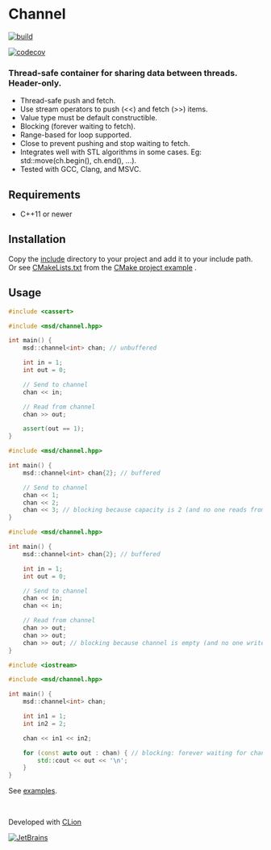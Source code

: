 # Channel

[![build](https://github.com/andreiavrammsd/cpp-channel/workflows/build/badge.svg)](https://github.com/andreiavrammsd/cpp-channel/actions)

[![codecov](https://codecov.io/github/andreiavrammsd/cpp-channel/graph/badge.svg?token=CKQ0TVW62Z)](https://codecov.io/github/andreiavrammsd/cpp-channel)

### Thread-safe container for sharing data between threads. Header-only.

* Thread-safe push and fetch.
* Use stream operators to push (<<) and fetch (>>) items.
* Value type must be default constructible.
* Blocking (forever waiting to fetch).
* Range-based for loop supported.
* Close to prevent pushing and stop waiting to fetch.
* Integrates well with STL algorithms in some cases. Eg: std::move(ch.begin(), ch.end(), ...).
* Tested with GCC, Clang, and MSVC.

## Requirements

* C++11 or newer

## Installation

Copy the [include](./include) directory to your project and add it to your include path. Or
see [CMakeLists.txt](./examples/cmake-project/CMakeLists.txt) from the [CMake project example](./examples/cmake-project)
.

## Usage

```c++
#include <cassert>

#include <msd/channel.hpp>

int main() {
    msd::channel<int> chan; // unbuffered

    int in = 1;
    int out = 0;

    // Send to channel
    chan << in;

    // Read from channel
    chan >> out;

    assert(out == 1);
}
```

```c++
#include <msd/channel.hpp>

int main() {
    msd::channel<int> chan{2}; // buffered

    // Send to channel
    chan << 1;
    chan << 2;
    chan << 3; // blocking because capacity is 2 (and no one reads from channel)
}
```

```c++
#include <msd/channel.hpp>

int main() {
    msd::channel<int> chan{2}; // buffered

    int in = 1;
    int out = 0;

    // Send to channel
    chan << in;
    chan << in;

    // Read from channel
    chan >> out;
    chan >> out;
    chan >> out; // blocking because channel is empty (and no one writes on it)
}
```

```c++
#include <iostream>

#include <msd/channel.hpp>

int main() {
    msd::channel<int> chan;

    int in1 = 1;
    int in2 = 2;

    chan << in1 << in2;

    for (const auto out : chan) { // blocking: forever waiting for channel items
        std::cout << out << '\n';
    }
}
```

See [examples](examples).

<br>

Developed with [CLion](https://www.jetbrains.com/?from=serializer)

<a href="https://www.jetbrains.com/?from=serializer">![JetBrains](jetbrains.svg)</a>
